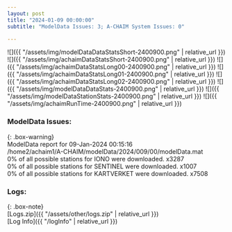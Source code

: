 ```yaml
---
layout: post
title: "2024-01-09 00:00:00"
subtitle: "ModelData Issues: 3; A-CHAIM System Issues: 0"

---
```


![]({{ "/assets/img/modelDataDataStatsShort-2400900.png" | relative_url }})
![]({{ "/assets/img/achaimDataStatsShort-2400900.png" | relative_url }})
![]({{ "/assets/img/achaimDataStatsLong00-2400900.png" | relative_url }})
![]({{ "/assets/img/achaimDataStatsLong01-2400900.png" | relative_url }})
![]({{ "/assets/img/achaimDataStatsLong02-2400900.png" | relative_url }})
![]({{ "/assets/img/modelDataDataStats-2400900.png" | relative_url }})
![]({{ "/assets/img/modelDataStationStats-2400900.png" | relative_url }})
![]({{ "/assets/img/achaimRunTime-2400900.png" | relative_url }})


### ModelData Issues:  
  
{: .box-warning}  
 ModelData report for 09-Jan-2024 00:15:16   
 /home2/achaim1/A-CHAIM/modelData/2024/009/00/modelData.mat   
 0% of all possible stations for IONO were downloaded. x3287   
 0% of all possible stations for SENTINEL were downloaded. x1007   
 0% of all possible stations for KARTVERKET were downloaded. x7508   
  


### Logs:  
  
{: .box-note}  
[Logs.zip]({{ "/assets/other/logs.zip" | relative_url }})  
[Log Info]({{ "/logInfo" | relative_url }})  
